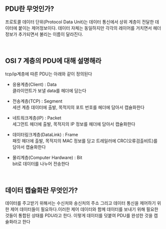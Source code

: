 ## PDU란 무엇인가?
프로토콜 데이터 단위(Protocol Data Unit)는 데이터 통신에서 상위 계층이 전달한 데이터에 붙이는 제어정보이다. 데이터 자체는 동일하지만 각각의 레이어를 거치면서 헤더 정보가 추가되면서 불리는 이름이 달라진다.    

<br>

## OSI 7 계층의 PDU에 대해 설명해라    
tcp/ip계층에 따른 PDU는 아래와 같이 정의된다   

- 응용계층(Client) : Data    
클라이언트가 보낼 data를 헤더에 담는다    

- 전송계층(TCP) : Segment     
세션 계층 데이터에 출발, 목적지의 포트 번호를 헤더에 담아서 캡슐화한다    
- 네트워크계층(IP) : Packet    
세그먼트 헤더에 출발, 목적지의 IP 정보를 헤더에 담아서 캡슐화한다    

- 데이터링크계층(DataLink) : Frame     
패킷 헤더에 출발, 목적지의 MAC 정보를 담고 트레일러에 CRC(오류검출비트)를 담아서 캡슐화한다    

- 물리계층(Computer Hardware) : Bit    
bit로 데이터를 나누어 전송한다

<br>

## 데이터 캡슐화란 무엇인가?
데이터를 주고받기 위해서는 수신처와 송신처의 주소 그리고 데이터 통신을 제어하기 위한 제어 데이터들이 필요하다.이러한 제어 데이터와 함께 데이터를 보내기 위해 필요한 것들이 통합된 상태를 PDU라고 한다. 이렇게 데이터를 덧붙여 PDU를 완성한 것을 캡슐화라고 한다



